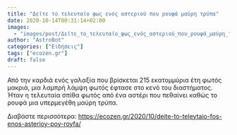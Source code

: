 ```yaml
---
title: "Δείτε το τελευταίο φως ενός αστεριού που ρουφά μαύρη τρύπα"
date: 2020-10-14T00:31:14+02:00
images:
  - "images/post/Δείτε_το_τελευταίο_φως_ενός_αστεριού_που_ρουφά_μαύρη_τρύπα.jpg"
author: "AstroBot"
categories: ["Ειδήσεις"]
tags: ["ecozen.gr"]
draft: false
---
```


Από την καρδιά ενός γαλαξία που βρίσκεται 215 εκατομμύρια έτη φωτός μακριά, μια λαμπρή λάμψη φωτός έφτασε στο κενό του διαστήματος. Ήταν η τελευταία σπίθα φωτός από ένα αστέρι που πεθαίνει καθώς το ρουφά μια υπερμεγέθη μαύρη τρύπα.

Διαβάστε περισσότερα: https://ecozen.gr/2020/10/deite-to-teleytaio-fos-enos-asterioy-poy-royfa/
